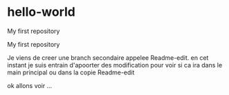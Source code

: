 # hello-world

My first repository

My first repository

Je viens de creer une branch secondaire appelee Readme-edit.
en cet instant je suis entrain d'apoorter des modification pour
voir si ca ira dans le main principal ou dans la copie Readme-edit

ok
allons voir ...
